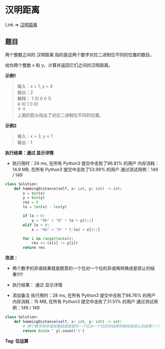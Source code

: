 # 汉明距离

Link => [汉明距离](https://leetcode-cn.com/problems/hamming-distance/)

## 题目
两个整数之间的 汉明距离 指的是这两个数字对应二进制位不同的位置的数目。

给你两个整数 x 和 y，计算并返回它们之间的汉明距离。

**示例1**
>输入：x = 1, y = 4<br />
>输出：2<br />
>解释：
>1   (0 0 0 1)<br />
>4   (0 1 0 0)<br />
>       ↑   ↑<br />
>上面的箭头指出了对应二进制位不同的位置。<br />

**示例2**
>输入：x = 3, y = 1<br />
>输出：1<br />

**执行结果：通过 显示详情**

- 执行用时：24 ms, 在所有 Python3 提交中击败了96.81% 的用户
内存消耗：14.9 MB, 在所有 Python3 提交中击败了53.99% 的用户
通过测试用例：149 / 149

```python
class Solution:
    def hammingDistance(self, x: int, y: int) -> int:
        x = bin(x)
        y = bin(y)
        res = 0
        lo = len(x) - len(y)

        if lo > 0:
            y = "0b" + "0" * lo + y[2::]
        elif lo < 0:
            x = "0b" + "0" * (-lo) + x[2::]

        for i in range(len(x)):
            res += (x[i] != y[i])
        return res
```
**改进：**

- 两个数字的异或结果就是题意的一个位对一个位的异或再转换成是禁止的结果!!!!!

- 执行结果：
通过
显示详情

- 添加备注
执行用时：28 ms, 在所有 Python3 提交中击败了86.76% 的用户
内存消耗：15 MB, 在所有 Python3 提交中击败了31.51% 的用户
通过测试用例：149 / 149

```python
class Solution:
    def hammingDistance(self, x: int, y: int) -> int:
        # 两个数字的异或结果就是题意的一个位对一个位的异或再转换成是禁止的结果!!!!!
        return bin(x ^ y).count('1')
```
**Tag: 位运算**
